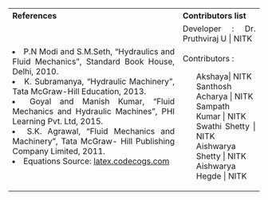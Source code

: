 <table style="text-align:justify;">
  <tr>
    <th>References</th>
    <th>Contributors list</th>
  </tr>
  <tr>
    <td>
    <li>P.N Modi and S.M.Seth, “Hydraulics and Fluid Mechanics”, Standard Book House, Delhi, 2010.</li>
    <li>K. Subramanya, “Hydraulic Machinery”, Tata McGraw-Hill Education, 2013.</li>
    <li>Goyal and Manish Kumar, “Fluid Mechanics and Hydraulic Machines”, PHI Learning Pvt. Ltd, 2015.</li>
    <li>S.K. Agrawal, “Fluid Mechanics and Machinery”, Tata McGraw- Hill Publishing Company Limited, 2011.</li>
    <li>Equations Source: <a href="http://latex.codecogs.com/">latex.codecogs.com</a></li>
   </td>
    <td>Developer : Dr. Pruthviraj U | NITK</br></br>
    Contributors :
    <ul style="list-style-type: none;">
    <li>Akshaya| NITK</li>
    <li>Santhosh Acharya | NITK</li>
    <li>Sampath Kumar | NITK</li>
    <li>Swathi Shetty | NITK</li>
    <li>Aishwarya Shetty | NITK</li>
    <li>Aishwarya Hegde | NITK</li>
     </ul></td>
  </tr>
</table>
 
 

